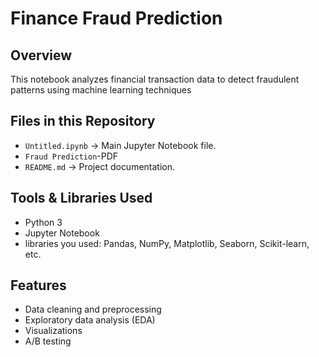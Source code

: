 # Finance Fraud Prediction

##  Overview
This notebook analyzes financial transaction data to detect fraudulent patterns using machine learning techniques

##  Files in this Repository
- `Untitled.ipynb` → Main Jupyter Notebook file.
- `Fraud Prediction`-PDF
- `README.md` → Project documentation.

##  Tools & Libraries Used
- Python 3
- Jupyter Notebook
- libraries you used: Pandas, NumPy, Matplotlib, Seaborn, Scikit-learn, etc.

## Features
- Data cleaning and preprocessing  
- Exploratory data analysis (EDA)  
- Visualizations  
- A/B testing


